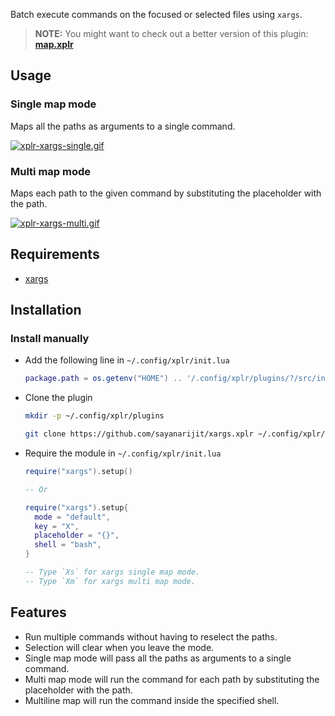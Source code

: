 Batch execute commands on the focused or selected files using `xargs`.

> **NOTE:** You might want to check out a better version of this plugin:
> [**map.xplr**](https://github.com/sayanarijit/map.xplr)


Usage
-----

### Single map mode

Maps all the paths as arguments to a single command.

[![xplr-xargs-single.gif](https://s6.gifyu.com/images/xplr-xargs-single.gif)](https://gifyu.com/image/A156)

### Multi map mode

Maps each path to the given command by substituting the placeholder with the
path.

[![xplr-xargs-multi.gif](https://s6.gifyu.com/images/xplr-xargs-multi.gif)](https://gifyu.com/image/A1tP)


Requirements
------------

- [xargs](https://www.gnu.org/software/findutils/manual/html_node/find_html/xargs-options.html)


Installation
------------

### Install manually

- Add the following line in `~/.config/xplr/init.lua`

  ```lua
  package.path = os.getenv("HOME") .. '/.config/xplr/plugins/?/src/init.lua'
  ```

- Clone the plugin

  ```bash
  mkdir -p ~/.config/xplr/plugins

  git clone https://github.com/sayanarijit/xargs.xplr ~/.config/xplr/plugins/xargs
  ```

- Require the module in `~/.config/xplr/init.lua`

  ```lua
  require("xargs").setup()
  
  -- Or
  
  require("xargs").setup{
    mode = "default",
    key = "X",
    placeholder = "{}",
    shell = "bash",
  }

  -- Type `Xs` for xargs single map mode.
  -- Type `Xm` for xargs multi map mode.
  ```


Features
--------

- Run multiple commands without having to reselect the paths.
- Selection will clear when you leave the mode.
- Single map mode will pass all the paths as arguments to a single command.
- Multi map mode will run the command for each path by substituting the
  placeholder with the path.
- Multiline map will run the command inside the specified shell.
